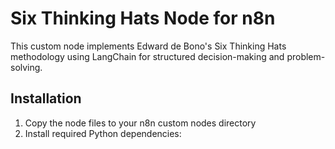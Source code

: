 # Six Thinking Hats Node for n8n

This custom node implements Edward de Bono's Six Thinking Hats methodology using LangChain for structured decision-making and problem-solving.

## Installation

1. Copy the node files to your n8n custom nodes directory
2. Install required Python dependencies:
   
